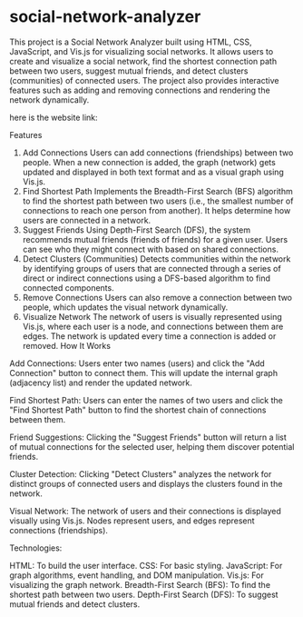 # social-network-analyzer
This project is a Social Network Analyzer built using HTML, CSS, JavaScript, and Vis.js for visualizing social networks. It allows users to create and visualize a social network, find the shortest connection path between two users, suggest mutual friends, and detect clusters (communities) of connected users. The project also provides interactive features such as adding and removing connections and rendering the network dynamically.

here is the website link:

Features
1. Add Connections
Users can add connections (friendships) between two people.
When a new connection is added, the graph (network) gets updated and displayed in both text format and as a visual graph using Vis.js.
2. Find Shortest Path
Implements the Breadth-First Search (BFS) algorithm to find the shortest path between two users (i.e., the smallest number of connections to reach one person from another).
It helps determine how users are connected in a network.
3. Suggest Friends
Using Depth-First Search (DFS), the system recommends mutual friends (friends of friends) for a given user.
Users can see who they might connect with based on shared connections.
4. Detect Clusters (Communities)
Detects communities within the network by identifying groups of users that are connected through a series of direct or indirect connections using a DFS-based algorithm to find connected components.
5. Remove Connections
Users can also remove a connection between two people, which updates the visual network dynamically.
6. Visualize Network
The network of users is visually represented using Vis.js, where each user is a node, and connections between them are edges.
The network is updated every time a connection is added or removed.
How It Works

Add Connections:
Users enter two names (users) and click the "Add Connection" button to connect them. This will update the internal graph (adjacency list) and render the updated network.

Find Shortest Path:
Users can enter the names of two users and click the "Find Shortest Path" button to find the shortest chain of connections between them.

Friend Suggestions:
Clicking the "Suggest Friends" button will return a list of mutual connections for the selected user, helping them discover potential friends.

Cluster Detection:
Clicking "Detect Clusters" analyzes the network for distinct groups of connected users and displays the clusters found in the network.

Visual Network:
The network of users and their connections is displayed visually using Vis.js. Nodes represent users, and edges represent connections (friendships).

Technologies:

HTML: To build the user interface.
CSS: For basic styling.
JavaScript: For graph algorithms, event handling, and DOM manipulation.
Vis.js: For visualizing the graph network.
Breadth-First Search (BFS): To find the shortest path between two users.
Depth-First Search (DFS): To suggest mutual friends and detect clusters.
